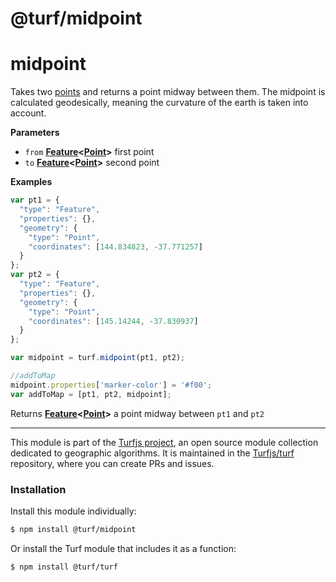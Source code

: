 # @turf/midpoint

# midpoint

Takes two [points](http://geojson.org/geojson-spec.html#point) and returns a point midway between them.
The midpoint is calculated geodesically, meaning the curvature of the earth is taken into account.

**Parameters**

-   `from` **[Feature](http://geojson.org/geojson-spec.html#feature-objects)&lt;[Point](http://geojson.org/geojson-spec.html#point)>** first point
-   `to` **[Feature](http://geojson.org/geojson-spec.html#feature-objects)&lt;[Point](http://geojson.org/geojson-spec.html#point)>** second point

**Examples**

```javascript
var pt1 = {
  "type": "Feature",
  "properties": {},
  "geometry": {
    "type": "Point",
    "coordinates": [144.834823, -37.771257]
  }
};
var pt2 = {
  "type": "Feature",
  "properties": {},
  "geometry": {
    "type": "Point",
    "coordinates": [145.14244, -37.830937]
  }
};

var midpoint = turf.midpoint(pt1, pt2);

//addToMap
midpoint.properties['marker-color'] = '#f00';
var addToMap = [pt1, pt2, midpoint];
```

Returns **[Feature](http://geojson.org/geojson-spec.html#feature-objects)&lt;[Point](http://geojson.org/geojson-spec.html#point)>** a point midway between `pt1` and `pt2`

<!-- This file is automatically generated. Please don't edit it directly:
if you find an error, edit the source file (likely index.js), and re-run
./scripts/generate-readmes in the turf project. -->

---

This module is part of the [Turfjs project](http://turfjs.org/), an open source
module collection dedicated to geographic algorithms. It is maintained in the
[Turfjs/turf](https://github.com/Turfjs/turf) repository, where you can create
PRs and issues.

### Installation

Install this module individually:

```sh
$ npm install @turf/midpoint
```

Or install the Turf module that includes it as a function:

```sh
$ npm install @turf/turf
```
